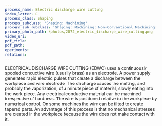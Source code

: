 ```yaml
---
process_name: Electric discharge wire cutting
index_letter: E
process_class: Shaping
process_subclass: 'Shaping: Machining'
process_sub_subclass: 'Shaping: Machining: Non-Conventional Machining'
primary_photo_path: /photos/2072_electric_discharge_wire_cutting.png
video_uri:
pdf_title:
pdf_path:
eperiments:
relations:
---
```


ELECTRICAL DISCHARGE WIRE CUTTING (EDWC) uses a continuously spooled conductive wire (usually brass) as an electrode. A power supply generates rapid electric pulses that create a discharge between the workpiece and wire electrode. The discharge causes the melting, and probably the vaporization, of a minute piece of material, slowly eating into the work piece. Any electrical conductive material can be machined irrespective of hardness. The wire is positioned relative to the workpiece by numerical control. On some machines the wire can be tilted to create tapered parts. An advantage of this process is that no mechanical stresses are created in the workpiece because the wire does not make contact with it.
